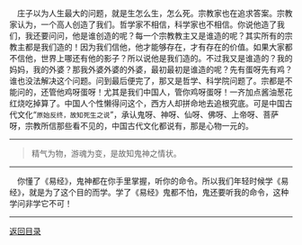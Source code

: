 &emsp;庄子以为人生最大的问题，就是生怎么生，怎么死。宗教家也在追求答案。宗教家认为，一个高人创造了我们。哲学家不相信，科学家也不相信。你说他造了我们，我还要问问，他是谁创造的呢？每一个宗教教主又是谁造的呢？其实所有的宗教主都是我们造的！因为我们信他，他才能够存在，才有存在的价值。如果大家都不信他，世界上哪还有他的影子？所以说他是我们造的。不过我又是谁造的？我的妈妈，我的外婆？那我外婆外婆的外婆，最初最初是谁造的呢？先有蛋呀先有鸡？谁也没法解决这个问题。问到最后便完了，那又是哲学、科学院问题了。宗都是不能问的，还管他鸡呀蛋呀！尤其是我们中国人，管你鸡呀蛋呀！一齐加点酱油葱花红烧吃掉算了。中国人个性懒得问这个，西方人却拼命地去追根究底。可是中国古代文化“``原始反终，故知死生之说``”，承认鬼呀、神呀、仙呀、佛呀、上帝呀、菩萨呀，宗教所信那些看不见的，中国古代文化都说有，那是心物一元的。
___
> 精气为物，游魂为变，是故知鬼神之情状。 
___
&emsp;你懂了《易经》，鬼神都在你手里掌握，听你的命令。所以我们年轻时候学《易经》，就是为了这个目的而学。学了《易经》鬼都不怕，鬼还要听我的命令，这种学问非学它不可！
___
[返回目录](../../master/README.md#目录)